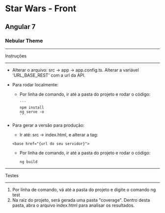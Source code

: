  # Star Wars - Front
 ## Angular 7
 ### Nebular Theme

*******************
Instruções
*******************

- Alterar o arquivo: src -> app -> app.config.ts. Alterar a variável 'URL_BASE_REST' com a url da API.
- Para rodar localmente:
    -   Por linha de comando, ir até a pasta do projeto e rodar o código:

            ```
            npm install
            ng serve -o
            ```

- Para gerar a versão para produção:
    - Ir até: src -> index.html, e alterar a tag:
    ```
    <base href="{url do seu servidor}">
    ```
    
    - Por linha de comando, ir até a pasta do projeto e rodar o código:
        ```
        ng build
        ```


*******************
Testes
*******************

1. Por linha de comando, vá até a pasta do projeto e digite o comando ng test
2. Na raíz do projeto, será gerada uma pasta "coverage". Dentro desta pasta, abra o arquivo index.html para analisar os resultados.
